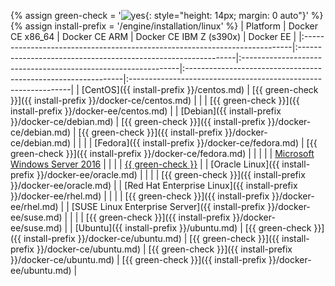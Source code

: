 {% assign green-check = '![yes](/engine/installation/images/green-check.svg){: style="height: 14px; margin: 0 auto"}' %}
{% assign install-prefix = '/engine/installation/linux' %}
| Platform                                                                   | Docker CE x86_64                                              | Docker CE ARM                                                 | Docker CE IBM Z (s390x)                                       | Docker EE                                                      |
|:---------------------------------------------------------------------------|:--------------------------------------------------------------|:--------------------------------------------------------------|:--------------------------------------------------------------|:---------------------------------------------------------------|
| [CentOS]({{ install-prefix }}/centos.md)                                   | [{{ green-check }}]({{ install-prefix }}/docker-ce/centos.md) |                                                               |                                                               | [{{ green-check }}]({{ install-prefix }}/docker-ee/centos.md)  |
| [Debian]({{ install-prefix }}/docker-ce/debian.md)                         | [{{ green-check }}]({{ install-prefix }}/docker-ce/debian.md) | [{{ green-check }}]({{ install-prefix }}/docker-ce/debian.md) |                                                               |                                                                |
| [Fedora]({{ install-prefix }}/docker-ce/fedora.md)                         | [{{ green-check }}]({{ install-prefix }}/docker-ce/fedora.md) |                                                               |                                                               |                                                                |
| [Microsoft Windows Server 2016](/engine/installation/windows/docker-ee.md) |                                                               |                                                               |                                                               | [{{ green-check }}](/engine/installation/windows/docker-ee.md) |
| [Oracle Linux]({{ install-prefix }}/docker-ee/oracle.md)                   |                                                               |                                                               |                                                               | [{{ green-check }}]({{ install-prefix }}/docker-ee/oracle.md)  |
| [Red Hat Enterprise Linux]({{ install-prefix }}/docker-ee/rhel.md)         |                                                               |                                                               |                                                               | [{{ green-check }}]({{ install-prefix }}/docker-ee/rhel.md)    |
| [SUSE Linux Enterprise Server]({{ install-prefix }}/docker-ee/suse.md)     |                                                               |                                                               |                                                               | [{{ green-check }}]({{ install-prefix }}/docker-ee/suse.md)    |
| [Ubuntu]({{ install-prefix }}/ubuntu.md)                                   | [{{ green-check }}]({{ install-prefix }}/docker-ce/ubuntu.md) | [{{ green-check }}]({{ install-prefix }}/docker-ce/ubuntu.md) | [{{ green-check }}]({{ install-prefix }}/docker-ce/ubuntu.md) | [{{ green-check }}]({{ install-prefix }}/docker-ee/ubuntu.md)  |
